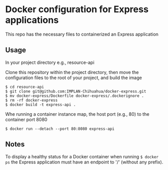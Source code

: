 # Docker configuration for Express applications
This repo has the necessary files to containerized an Express application

## Usage
In your project directory e.g., resource-api

Clone this repository within the project directory, then move the configuration files to the root of your project, and build the image
```
$ cd resource-api
$ git clone git@github.com:IMPLAN-Chihuahua/docker-express.git
$ mv docker-express/Dockerfile docker-express/.dockerignore .
$ rm -rf docker-express
$ docker build -t express-api .
```
Whe running a container instance map, the host port (e.g., 80) to the container port 8080
```
$ docker run --detach --port 80:8080 express-api
```

## Notes
To display a healthy status for a Docker container when running ```$ docker ps``` the Express application must have an endpoint to '/' (without any prefix).
